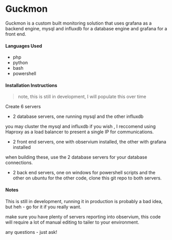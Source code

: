 # Guckmon

Guckmon is a custom built monitoring solution that uses grafana as a backend engine, mysql and influxdb for a database engine and grafana for a front end.

#### Languages Used
  - php
  - python
  - bash
  - powershell

#### Installation Instructions
> note, this is still in development, I will populate this over time

Create 6 servers
- 2 database servers, one running mysql and the other influxdb

you may cluster the mysql and influxdb if you wish , I reccomend using Haproxy as a load balancer to present a single IP for communications. 
- 2 front end servers, one with observium installed, the other with grafana installed

when building these, use the 2 database servers for your database connections.

- 2 back end servers, one on windows for powershell scripts and the other on ubuntu for the other code, clone this git repo to both servers.

#### Notes

This is still in development, running it in production is probably a bad idea, but heh - go for it if you really want.

make sure you have plenty of servers reporting into observium, this code will require a lot of manual editing to tailer to your environment.

any questions - just ask! 
